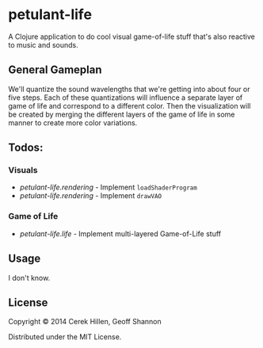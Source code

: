 # petulant-life

A Clojure application to do cool visual game-of-life stuff that's also reactive
to music and sounds.

## General Gameplan

We'll quantize the sound wavelengths that we're getting into about four or
five steps. Each of these quantizations will influence a separate
layer of game of life and correspond to a different color. Then the
visualization will be created by merging the different layers of the
game of life in some manner to create more color variations.

## Todos:

### Visuals

* *petulant-life.rendering* - Implement `loadShaderProgram`
* *petulant-life.rendering* - Implement `drawVAO`

### Game of Life

* *petulant-life.life* - Implement multi-layered Game-of-Life stuff

## Usage

I don't know.

## License

Copyright © 2014 Cerek Hillen, Geoff Shannon

Distributed under the MIT License.
